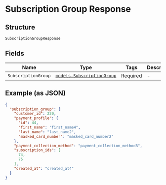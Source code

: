 
# Subscription Group Response

## Structure

`SubscriptionGroupResponse`

## Fields

| Name | Type | Tags | Description |
|  --- | --- | --- | --- |
| `SubscriptionGroup` | [`models.SubscriptionGroup`](subscription-group.md) | Required | - |

## Example (as JSON)

```json
{
  "subscription_group": {
    "customer_id": 220,
    "payment_profile": {
      "id": 44,
      "first_name": "first_name4",
      "last_name": "last_name2",
      "masked_card_number": "masked_card_number2"
    },
    "payment_collection_method": "payment_collection_method8",
    "subscription_ids": [
      74,
      75
    ],
    "created_at": "created_at4"
  }
}
```


